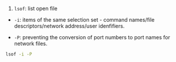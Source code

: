 1. `lsof`: list open file

- `-i`: items of the same selection set - command names/file descriptors/network address/user idenfifiers.

- `-P`: preventing the conversion of port numbers to port names for network files.

```bash
lsof -i -P
```